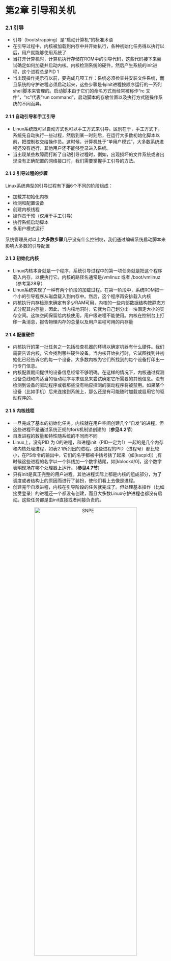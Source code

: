 # 第2章 引导和关机



### 2.1 引导 ###

- 引导（bootstrapping）是“启动计算机”的标准术语
- 在引导过程中，内核被加载到内存中并开始执行，各种初始化任务得以执行以后，用户就能够使用系统了
- 当打开计算机时，计算机执行存储在ROM中的引导代码，这些代码接下来尝试确定如何加载并启动内核。内核检测系统的硬件，然后产生系统的init进程，这个进程总是PID 1
- 当出现操作提示符以前，要完成几项工作：系统必须检查并安装文件系统，而且系统的守护进程必须启动起来，这些步骤是有init进程按顺序运行的一系列shell脚本来管理的。启动脚本由于它们的命名方式而经常被称作“rc 文件”，“rc”代表“run command”，启动脚本的存放位置以及执行方式随操作系统的不同而异。

#### 2.1.1 自动引导和手工引导 ####

- Linux系统既可以自动方式也可以手工方式来引导。区别在于，手工方式下，系统先自动执行一些过程，然后到某一时刻后，在运行大多数初始化脚本以前，把控制权交给操作员。这时候，计算机处于“单用户模式”，大多数系统进程还没有运行，其他用户还不能够登录进入系统。
- 当出现某些故障而打断了自动引导过程时，例如，出现损坏的文件系统或者出现没有正确配置的网络接口时，我们需要掌握手工引导的方法。

#### 2.1.2 引导过程的步骤 ####

Linux系统典型的引导过程有下面6个不同的阶段组成：
  
- 加载并初始化内核  
- 检测和配置设备  
- 创建内核线程  
- 操作员干预（仅用于手工引导）  
- 执行系统启动脚本  
- 多用户模式运行  

系统管理员对以上**大多数步骤**几乎没有什么控制权，我们通过编辑系统启动脚本来影响大多数的引导配置


#### 2.1.3 初始化内核 ####

[^_^]:
    参考28章了解有关内核的知识。

- Linux内核本身就是一个程序，系统引导过程中的第一项任务就是把这个程序载入内存，以便执行它。内核的路径名通常是/vmlinuz 或者 /boot/vmlinuz（参考第28章）
- Linux系统实现了一种有两个阶段的加载过程。在第一阶段中，系统ROM把一个小的引导程序从磁盘载入到内存中。然后，这个程序再安排载入内核
- 内核执行内存检测来确定有多少RAM可用，内核的一些内部数据结构按静态方式分配其内存量，因此，当内核地洞时，它就为自己划分出一块固定大小的实存空间。这块空间保留给内核使用，用户级进程不能使用。内核在控制台上打印一条消息，报告物理内存的总量以及用户进程可用的内存量

#### 2.1.4 配置硬件 ####

- 内核执行的第一批任务之一包括检查机器的环境以确定机器有什么硬件。我们需要告诉内核，它会找到哪些硬件设备。当内核开始执行时，它试图找到并初始化已经告诉它的每一个设备。大多数内核为它们所找到的每个设备打印出一行专门信息。
- 内核配置期间提供的设备信息经常不够明确。在这样的情况下，内核通过探测设备总线和向适当的驱动程序寻求信息来尝试确定它所需要的其他信息。没有检测到设备的驱动程序或者那些没有响应探测的驱动程序将被禁用。如果某个设备（比如手机）后来连接到系统上，那么还是有可能随时加载或启用它的驱动程序的。


#### 2.1.5 内核线程 ####

- 一旦完成了基本的初始化任务，内核就在用户空间创建几个“自发”的进程，但这些进程不是通过系统正规的fork机制锁创建的（**参见4.2节**）
- 自发进程的数量和特性随系统的不同而不同
- Linux上，没有PID 为 0的进程，和进程init（PID一定为1）一起的是几个内存和内核处理进程，如表2.1所列出的进程。这些进程的PID（进程号）都比较小，在PS命令的输出中，它们的名字都被中括号括了起来（如[kacpid]）,有时候这些进程的名字以一个斜线加一个数字结尾，如[kblockd/0]，这个数字表明现场在哪个处理器上运行。（**参见4.7节**）
- 只有init是真正完整的用户进程。其他进程实际上都是内核的组成部分，为了调度或者结构上的原因而进行了装扮，使他们看上去像是进程。
- 创建完毕自发进程，内核在引导阶段的任务就完成了。但处理基本操作（比如接受登录）的进程还一个都没有创建，而且大多数Linux守护进程也都没有启动。这些任务都是由init直接或者间接负责的。


<div style="text-align:center;"><img src="img/Handbook_table_2_1.png" alt="SNPE" width="80%" height="60%"><br><br><b></b></div>


#### 2.1.6 操作员干预 ####

- 如果系统以单用户模式进行引导，那么在init启动时，内核所给出的命令行标志（就是”single“这个单词）会通知init实际要引导的是单用户模式。
- 进程init最后会把控制权交给sulogin，后者是login的一个“中间但不可控”的特殊版本（**参考2.4节和第三章**）
- 用户可以按下CRTL+D而不是输入口令来绕过单用户模式而继续进入到多用户模式
- 在单用户shell中执行命令的方式和登录到已完全引导的系统上执行命令的方式类似。但在Debian和Ubuntu系统上，这时通常只安装了 root分区。为了使用不在/bin、/sbin或/etc下 的程序，用户必须手工安装其他文件系统（**文件系统和安装参考第5章**）
- 在许多单用户环境下文件系统的根目录是按只读方式安装的。如果/tmp是根文件系统的一部分， 那么许多要使用临时文件的命令（例如vi）都不能执行。为了解决这个问题，必须先把根文件系统（/） 以读写方式重新安装，再开始单用户模式的交互操作。下面这条命令通常就能实现这个技巧  
		mount -o rw,remount /
- Red Hat和Fedora的单用户模式比正常的模式要稍微多做些工作。在出现shell的命令行提示之前，这两种发行版本都会尝试安装所有的本地文件系统。虽然这样做乍看起 来挺有用，但是如果系统中包含一个有错的文件系统，那么就会发生问题。
- 正常的自动引导过程会运行fsck命令，检査并修复文件系统。在以单用户模式启动系统时，可能 需要手工执行fsck。
- 当单用户shell退出时，系统将尝试继续引导进入多用户模式。

#### 2.1.7 执行启动脚本 ####

- 启动脚本就是普通的 shell脚本，由init根据一定的算法来选择并运行它们（**详见2.5节**）

#### 2.1.8 多用户运行 ####

- 在初始化脚本运行过以后，系统就是完全运行的系统了，不过现在用户还不能登录进来
- 即使在引导完成以后，init还继续担当重要的角色。init拥有一个单用户和几个多用户“运 行级”，运行级决定启用系统的哪些资源（**运行级参见2.5节**）

### 2.2 引导PC ###

至此，我们已经看到了引导过程的一般流程。现在我们回顾几个更重要的（并且是更复杂的）步骤：  

- pc的引导过程是一次长时间的考验，理解这个过程需要相当多的背景信息。在引导一台机器的时候，它是从执行存储在ROM中的代码开始的。根据机器类型的不同，这些代码的确切位置和特性 也不相同。在明确为UNIX或其他专有操作系统而设计的机器上，这些代码通常是固件，它知道怎样 使用连接到机器的设备，知道怎样和网络进行基本通信，还知道怎样理解基于磁盘的文件系统。像这 样知道一切的固件对于系统管理员来说是非常方便的。例如，只要键入新内核的文件名，这种固件就 知道怎样定位并读取该文件。
- 在PC上，这种初始化的引导代码通常叫做BIOS （Basic Input/ Output System,基本输入输出系统），同专有机器的固件相比，它极为简单。实际上，PC拥有几种级别的BIOS:—个用于机器本身， 一个用于显示卡，另一个用于SCSI卡（如果系统有SCSI卡的话），有时候还有一个用于其他外设（比 如网卡）。
- 内置的BIOS知道主板上一些设备的信息，如IDE控制器（和磁盘）、键盘、串口和并口等。SCSI 卡通常只知道与它们相连的设备。让这些设备一起工作所需的复杂交互操作在前几年都已经标准化了，所以几乎无需进行手工干预。
- 现代的BIOS要比以前的稍微聪明一些。它们通常允许用户在启动的时候按下一个或两个特殊键 来进入一种配置模式。大多数BIOS都可以在启动时告诉用户有哪些特殊键。
- BIOS通常让用户选择想从什么设备进行引导，这听起来似乎很有用，其实不然。用户通常可以 指定“请尝试从软驱引导，然后尝试从CD-ROM引导，然后尝试从硬盘引导”诸如此类的顺序。遗憾 的是，BIOS —般被局限于从第一个IDE CD-ROM驱动器或第一个IDE硬盘引导。以前只有运气非常 好，才可能会给您一个能够识别是否有SCSI卡的BIOS.
- 一旦机器确定从什么设备来启动，那么它将尝试加载磁盘开头512个字节的信息。这512字节的 段叫做MBR （Master Boot Record,主引导记录）。MBR包含一个程序，该程序告诉计算机从磁盘的 哪个分区加载第二个引导程序（引导加载程序，boot loader）.（**有关PC风格的磁盘分区和MBR的更多信息参见第7章**）。
- 默认的MBR是一个简单的程序，它告诉计算机从磁盘上的第一个分区获取引导加载程序。Linux 提供了一种更为复杂的MBR,它知道怎样去处理多操作系统和多内核。
- —旦MBR已经选定从什么分区进行引导，它就试图加载针对那个分区的引导加载程序。之后， 就由引导加载程序负责加载内核。


### 2.3 引导加载程序： LILO和GRUB ###

如今的Linux世界里有两种流行的引导加载程序可供选择：LILO 和GRUB。LILO是传统的Linux引导加载程序，它非常稳定而且有很好的文档，但却迅速被GRUB的锋芒盖过。GRUB已经成为Red Hat、SUSE和Fedora系统馱认的引导加载程序，实际上，如今的 Red Hat和Fedora发行版本根本都不带LILO。另一方面，Debian仍然使用LILO作为其引导加载程序。


#### 2.3.1 GRUB：全面统一的引导加载程序 ####

- 对于在同一主机上运行多个操作系统（比如Windows、OpenBSD、FreeBSD等）的用户，或者对 于积极从事内核开发的用户来说，GRUB （Grand Unified Boot loader）在他们中间格外流行。GRUB 对于频繁改变系统配置的用户来说也很有帮助。每次改变LILO的配置之后，必须重新把它安装到引 导记录（即MBR）里，GRUB与此不同，它会在启动时读入自己的配置文件，省却了上述容易忘记的管理步骤。
- 用户通过运行grub-install把GRUB安装到引导驱动器上。这条命令的参数是要引导的设备名。 GRUB给物理磁盘命名的方法和Linux的习惯标准不一样。 遗憾的是，GRUB自己有一套给物理磁盘设备命名的方法，和标准的Linux约定不一样。GRUB设备 名看上去类似于，(hd0,0)：第一个数值表示物理驱动器号(从0开始)，第二个数值表示分区号(也是从0开始)。在本例中， (hd0,0)等同于Linux设备/dev/hda1。因此，如果用户想要在主(primary)设备上安装GRUB，那么应该使用命令：  
>
	grub-install  '(hd0,0)'  
	必须用引号来避免shell用它自己的方式来解释括号。  
	在默认情况下，GRUB从/boot/grub/grub.conf读取它的默认引导配置。下面是一个grub.conf文 件的例子：  
	default=0	
	timeout=10	
	splashimage=(hdO)0)/boot/grub/splash.xpm.gz title Red Hat Linux (2.6.9-5)	
	root (hd0,0)
	kernel /boot/vmlinuz-2.6.9-5 ro root=/dev/hda1
	这个例子只配置了一个操作系统，如果GRUB在10s内(timeout=10)没有接收到任何来自键盘的输入，那么就自动引导(default=0)。  
	“Red Hat Linux”配置的根文件系统是GRUB设备(hd0,0)。 GRUB从/boot/vmlinuz-2.6.9-5加载内核，而且在加载内核的时候  
	显示文件/boot/grub/splash.xpm.gz 作为“闪屏"(译者注：即通常所说的启动画面)。

- GRUB支持一种功能强大的命令界面，而且能随时编辑配置文件中的配置项。在GRUB的启动画面键入c就可以进入命令行模式。从命令行可以启动grub.conf文件里没有列出的操作系统，可以显 示系统信息,还可以执行对文件系统的基础测试。用户还能够在命令行上享受到类似shell的特色功能， 包括命令补全、光标移动等等。通过grub.conf文件能做到的事情，也能通过GRUB命令行实现。
- 在命令行上按T<Tab>键就可以看到可能命令的快捷清单。表2.2给出了比较有用的一些命令（**详细信息参考[官方手册](www.gnu.org/software/grub/manual/)**）。
<div style="text-align:center;"><img src="img/Handbook_table_2_2.png" alt="SNPE" width="80%" height="60%"><br><br><b></b></div>

#### 2.3.2 LILO：传统的Linux引导加载程序 ####

LILO要用lilo命令来配置和安装。lilo命令根据文件/etc/lilo.conf的内容安装配置信息。要改变引导配置，只要更新/etc/lilo.conf并重新运行lilo即可。引导过程每次发生变化时，都必须重新配置LILO——具体来说，当用户每次想要添加一个新的引导分区以及每次有一个新的内核要引导时，都要重新配置LILO。  
下面是Linux系统的一个基本的lilo.conf文件，它既拥有一个工作内核，也有一个备粉内核:

	boot=/dev/hda	#	Put boot loader on MBR  
	root=/dev/hda1	#	Specify root partition  
	install=/boot/boot.b  
	map=/boot/map  
	delay=20	#	2 sec for user interrupt  
	image=/vmlinuz	#	Kernel to boot  
		  label=linux	#	Label to refer to this entry  
		  read-only  
	image=/vmlinuz-backup # Backup entry   
	  	  label=backup   
	  	  read-only

- 每种可能的引导情形都有一个标签。在引导时，用户通过输入合适的标签就可以告诉LILO使用 哪一个标签来引导。出现在lilo.conf中的第一个标签成为默认的引导标签。
- 在默认的情况下（名为linux）弓I导内核文件/vmlinuz。“read-only”标记指出内核应该以只读方式安装它的根文件系统。一定要有这个选项，启动脚本在适当的时候将以读写方式来重新安装这个分区。这个系统还配置成可以从备份内核/vinlinuz-backup进行引导。有这么一个备选方案总是一个好主意，内核配置受损的话会致使系统无法启动。
- 不带任何参数去运行lilo命令将生成并安装引导加载程序，而且告诉用户有哪些引导项可供使用。 它在默认的引导映像旁边打一个星号。不过，如果用户已经在lilo.conf文件中犯了某个错误，lilo通常要到引导加载程序安装到半途中才会发现这个问题。当这种情况发生时，引导加载程序就陷入一种混乱状态。在您成功地运行了lilo命令之前不要重新启动系统。
- 为了避免陷入这种状态，可以运行lilo -t来测试配置而不真的去安装它。如果一切看上去正常，那么就可以运行lilo进行实际安装。  

针对上述配置文件运行lilo,其输出如下：

	# lilo	

	Added linux*		
	Added backup
当系统引导时，LILO显示下面的提示符：  

	LILO:
等待2秒（20个1/10秒，用delay标记来设置），然后引导/vmlinuz内核并把第一个IDE硬盘 的第一个分区安装为根分区。按下<TAB>键，可以看到已经定义好的引导方案：

	LILO: <Tab> 
	linux backup 
	LILO:
要使用另外一种方案进行引导，只要在提示符处输入它的标签即可。





#### 2.3.3 内核选项 ####

LILO和GRUB都能把命令行选项传给内核。这些选项往往用来修改内核参数的取值，命令内核探测特殊的设备，指定init所在的路径，或者指派一个特定的根设备。表2.3给出了几个例子。

<div style="text-align:center;"><img src="img/Handbook_table_2_3.png" alt="SNPE" width="80%" height="60%"><br><br><b></b></div>


#### 2.3.4 PC上的多重引导 ####

- 由于PC上可以运行多种操作系统，因此配置一台机器使它能够引导几种不同的系统就成为相当 常见的做法。要实现这一点，需要配置一个引导加载程序能认出磁盘上所有不同的操作系统
- 每个磁盘分区都可以拥有自己的第二阶段的引导加载程序。但是，整个磁盘却只有一个MBR。 在建立多重引导配置时，必须决定哪一个引导加载程序将成为“主"引导加载程序。不管如何，您所做出的选择将取决于涉及到的各个操作系统的特性。对于有一个Linux分区的系统来说，LILO和GRUB 通常是最佳选择。在多重引导的情况下，GRUB要比LILO更好。







#### 2.3.5	GRUB的多重引导配置 ####

多重引导的GRUB系统和单一引导的GRUB系统很相像。先装好所有想要的操作系统，然后再 对/boot/grub/grub.conf做相应的修改。弓I导Windows的grub.eonf配置看上去和引导UNIX或者Linux系统的配置不一样：

	title Windows XP

		  rootnoverify (hd0,0) 

		  chainloader +1
chainloader这个选项从一个指定的位置加载引导加载程序(本例中是主IDE驱动器上第一个分区 的第一个扇区rootnoverify选项确保GRUB不会尝试安装指定的分区。这个选项避免了 GRUB 被它所不能理解的分区搞糊涂，比如NTFS分区或者GRUB所能读取的范围之外的其他分区。
下面的grub.conf文件能够从分区1引导Windows XP，从分区2引导Red Hat Enterprise Linux, 还能从分区3引导Fedora:

	default=0
	
	timeout=5
	
	splashimage=(hd0,2)/boot/grub/splash.xpm.gz
	
	hiddenmenu
	
	title Windows XP	
		  rootnoverify (hd0,0) 
		  chainloader +1
	
	title Red Hat 
		  root (hd0,l) 
		  kernel /boot/vmlinuz
	
	title Fedora	
		  root (hd0,2)
		  kernel /boot/vmlinuz


#### 2.3.6 LILO的多重引导配置 ####

要配置一个使用MBR中LILO的多重引导系统（例如，Linux和Windows XP共存的情况），可以拿前面给出的标准LILO配置作为基础,然后返回去向/etc/lilo.conf中添加用于其他操作系统的条目。下面是从第一个IDE硬盘的第一个分区引导Windows所需的lilo.conf配置项：

	other = /dev/hda1 
	label = windows 
	table = /dev/hda

从第一个分区引导Windows,从第二个分区引导Linux,从第三个分区引导FreeBSD的完整的lilo.conf文件如下：

	boot = /dev/hda	#	install on the MBR of 1st IDE drive
	delay = 20	#	Wait 2 sec. for user’s boot choice
	default = linux	# If no input, boot linux from 2nd partition
	
	image = /boot/vmlinuz-2.6.9	
			root = /dev/hda2 label = linux
			read-only
	
	other = /dev/hdal # boot from 1st partition 
			label = windows 
			table = /dev/hda
	
	other = /dev/hda3 # boot from 3rd partition 
			label = freebsd 
			table = /dev/hda

- 把这些配置项加到liloxonf文件以后，需要重新运行lilo命令。记得先运行lilo -t,测试一下这个配置文件。（**有关分区的信息参见7.4节**）  
- 发行商（或者是志愿者）经常发布针对Linux发行版本的补丁，内核也不例外。安全漏洞、bug 以及新功能都会定期补充到内核中来。但是和其他软件包不一样的是，内核补丁并不对原来内核进行 更新，而是与现有的内核平行安装。随着时间的推移，LILO和GRUB的启动菜单中就会充满各种不 同版本的内核。使用默认的选择通常是安全的，但是如果系统在打过补丁之后无法启动了，就要意识 到可能要简单地对此做些修正。



### 2.4 引导单用户模式 ###

单用户模式是一种在不影响其他用户（或者不被其他用户影响）的情况下，修改系统配置或者实施维护工作的好方式。单用户模式也是在受损系统上展开恢复工作所采用的模式。  

向引导加载程序传递参数是进入单用户模式最常用的做法。不过，用户也可以在其他运行级内通过执行telinit 1命令进入单用户模式。除非正在调试和引导有关的问题，否则没必要重新启动系统。  

文件系统的根目录在系统引导时以只读方式安装，这是一种预防系统不稳定的手段。如果需要通 过修改位于根文件系统中的一个配置文件或者命令来解决问题，或者需要执行一条会修改这些文件的 命令，那么上述手段就会妨碍我们达到预期的目的。为了解决这个问题，可以用下面的命令重新按读 写模式安装根文件系统：

	# mount -o remount-w /

GRUB和LILO在系统引导过程中进入单用户模式的确切步骤不一样。


#### 2.4.1用GRUB引导单用户模式 ####

在GRUB下，不需要使用命令行就能进入单用户模式。GRUB的作者们认识到，引导选项应该很 容易就能修改，并且用“a”键作为相应的工具来设定引导选项，在GRUB的启动画面中，加亮显示 所需的内核，按下“a”键后添加引导选项即可。要引导单用户模式，就在现有的内核选项之后再加上 single标志。下面是_个典型的配置例子：

	grub append> ro root=LABEL=/ rhgb quiet single

#### 2.4.2用LILO引导单用户模式 ####

各个发行版本提供了不同的访问LILO命令行的途径。如果在偏爱GRUB的Red Hat、Fedora 或者SUSE上安装了 LILO,那么就就要从绚丽的全彩色启动界面上选择“command line”这个菜单 选项。Debian和Ubuntu的用户则应该在BIOS刚执行完内存检査和其他系统自检之后马上按下shift键不松手。  

在LILO提示符处，键入想要引导的配置的标签名（按照lilo.conf中指定的名字），后跟-s或者single。例如，Debian自带的默认配置叫做“linux”，所以要引导该配置进入单用户模式，应该使用:

	LILO: linux single


### 2.5启动脚本 ###

从单用户模式退出以后（或者，在自动引导过程中要运行单用户shell的时刻），init执行系统的启动脚本。这些脚本实际上只是由sh （实际是bash）解释的普通shell脚本。在不同的系统中，这些 脚本的确切位置、内容和组织结构有相当大的区别。  
经常在启动脚本中执行的一些任务如下：

- 设置计算机的名称
- 设置时区
- 采用fsck检査磁盘（只在自动模式下)
- 安装系统的磁盘
- 从/trap目录删除旧文件
- 配置网络接口
- 启动守护进程和网络服务

大多数启动脚本的内容相当详尽，而且能打印出正在做的每件事情的描述。如果系统在引导过程 中出现问题而挂起，或者用户正试图确定错误在某个脚本中的位置时，这种打印信息的啰嗦做法将会 有莫大帮助。  

在以前的系统上，系统管理员常做的一件事是修改启动脚本，使得脚本为特定的环境做合适的事 情。不过，由于软件打包的粒度更细，而且会频繁从Internet进行更新.迫使系统采用了一种更可靠 的方式.现在，系统装了由各个软件安装的大量启动小脚本，这些脚本从若干独立的文件读它们的 本地配置信息。这些本地配置文件通常采用微小sh脚本的形式来设置shell变量的值，然后启动脚本 再用这些变量的取值。


#### 2.5.1 init和运行级 ####

传统的init定义了 7个“运行级（run level）",每一个级别都代表系统应该补充运行的某些特定服务：

- 0级是完全关闭系统的级别；
- 1级或S级代表单用户模式；
- 2〜5级是多用户级别；
- 6级是“重新引导（reboot）”的级别。

0级和6级比较特殊，因为系统实际上不能留在这两个级别里，进入这两个级别的效果是关闭系统或者重新引导系统。在大多数系统上，正常的多用户运行级别是2或3级。运行级5经常用于X Windows的登录进程，比如xdm。运行级4很少使用，运行级1和S的定义在每种系统上是不同的。  

单用户模式传统上是init的级别1。它关闭所有的多用户和远程登录进程，确保系统运行在最小 软件组合的模式下。不过，由于单用户模式提供对系统的超级用户访问权限,.因此只要引导系统进入 到单用户模式，管理员都要让系统提示用户输入root的口令。创建S运行级是为了解决下面的需要： 它产生一个进程提示输入root的口令。在Linux上，这一级别只是用来提示输入root的口令，而它本 身并不是最终的运行目的。

/etc/inittab文件告诉init在它的每个运行级上要做什么事情。它的格式随系统的不同而异，但基本思想是：inittab规定了系统进入到每一级别时要运行（或者要保持运行）的命令。

在机器引导时，init从运行级0开始，一级一级往上运行到在/etc/inittab中所设置的默认运行级别。为了完成在每一对相邻运行级别之间的过渡，init运行在/etc/inittab中为这种过渡而说明的一些操作。当机器关闭时，以相反的顺序执行同样的处理过程。  

遗憾的是，inittab文件的语义有点儿不那么完善，为了把inittab文件的功能映射成为某种更为灵活的形式，Linux系统实现了另一层抽象，它通常采用“改变运行级”脚本的形式（通常为 /etc/init.d/rc）,由inittab来调用。这一脚本接下来执行位于与运行级有关的目录下的其他脚本，从而 把系统带入到新的状态。（[ubuntu中没有/etc/inittab文件探究](https://blog.csdn.net/gavinr/article/details/6584582)）  

现在，大多数Linux发行版本默认启动到运行级5,对于不需要运行X的服务器来说这个级别并不合适。默认运行级很容易修改。下面这个从SUSE主机上的inittab文件中截取的片段设置默认启动到运行级5:

	id:5:initdefault

系统管理员通常不必直接处理/etc/inittab,因为几乎对于任何应用程序来说，基于脚本的接口就足够了。

启动脚本的主拷贝位于/etc/initd这个目录下。每个脚本负责一个守护进程或者系统的某个特定方面。这些脚本都认识参数start和stop,从而知道它们所处理的服务是应该启动还是应该停止。大多数脚本还认识参数restart,通常该参数等同于在stop后面再接start。作为系统管理员，要启动和停止各个服务，只要手工运行与之有关的init.d脚本就可以了。  
例如，下面是一个简单的启动脚本，它可以启动、停止或重新启动sshd:

	#! /bin/sh

	test -f /usr/bin/sshd || exit 0 
	case "$1" in
	
		start)
		
			echo -n "Starting sshd: sshd"	
			/usr/sbin/sshd	
			echo "."
			;;
		stop)
		
			echo -n "Stopping sshd: sshd" 
			kill `cat /var/run/sshd.pid`
			echo "."
			;;
		
		restart)
		
			echo -n "Stopping sshd: sshd" 
			kill `cat /var/run/sshd.pid`
			echo "."
			echo -n "Starting sshd: sshd"
			
			/usr/sbin/sshd	
			echo "."
		*)
			echo "Usage: /etc/init.d/sshd start|stop|restart" 
			exit 1
			;;
	esac

尽管/etc/init.d中的脚本能够启动和停止各个服务，但是由init运行的主控制脚本需要知道其他一 些信息，这些信息说明了要进入任何指定的运行级别需运行哪些脚本（并带什么参数）。当主脚本把系统引入到一个新的运行级别时，它不是直接在initd目录下找，而是查找叫做rclevel.d的目录，这里 的level就是要进入的运行级别编号（例如，rc0.d, rc1.d等）。

在典型情况下，这些rclevel.d目录包含的符号链接都链接到了 init.d目录中的脚本上。这些符号 链接的名称都以S或K开头，后跟一个数字以及该脚本所控制的服务名（例如，S34named）。当init**从低的运行级别向髙**的运行级别过渡时，它按照**数字递增**的顺序运行所有以S(表示Strart)开头的、带有start参数的脚本。当init**从髙的运行级别向低**的运行级别过渡时，它按照**数字递减**的顺序运行所有以K（表示kill）开头的、带有stop参数的脚本。

这一机制让系统管理员可以细粒度地控制启动服务的顺序。例如，在网络接口启动之前先启动SSH就没有意义。在Fedora系统上，虽然network和sshd都配置了在运行级2启动，但是network 的脚本序号为10,而sshd的脚本序号为55，所以network肯定先运行。在加入新服务的时候，一定要考虑到这种依赖关系。要告诉系统什么时候启动一个守护进程，我们必须在适当的目录下创建符号链接。例如，要告诉系统在运行级2期间启动CUPS并在系统关闭以前妥善地停止这个守护进程，那么创建下面这一对链接就够了：

	#	In -s /etc/init.d/cups /etc/rc2.d/S80cups	
	#	In -s /etc/init.d/cups /etc/rc0.d/K80cups

第一行命令告诉系统：当进入运行级2时，把运行启动脚本/etc/initd/cups作为最后要做的事情之一，并且带start参数去运行这个脚本。第二行告诉系统：当关闭系统时，要较早运行/etc/initd/cups, 并且带stop参数来运行这个脚本。有些系统以不同方式处理系统关闭（shutdown）和重新引导（reboot）, 所以我们需要在/etc/rc6.d目录中也放一个符号链接，以确保当系统重新引导时，该守护进程能够被正确关闭。



#### 2.5.2	Red Hat和Fedora的启动脚本 ####

在每个运行级上，init都把新运行级作为参数来调用脚本/etc/rc.d/rc。/etc/rc.d/rc—般运行在"正 常”模式下，在这种模式下，它只做它自己的事情。它也可以运行在“确认”模式下，在这种模式下， 它在运行每个单独的启动脚本以前询问用户。

Red Hat和Fedora有一个chkconfig命令来帮助用户管理服务。这条命令可以在系统中增删启动脚本，也可以管理这些脚本执行的运行级，还能列出一个脚本目前为哪些运行级做了配置。

Red Hat还有一个rc.local脚本，和在BSD系统上看到的非常类似。rc.local是作为启动过程的一部分而运行的最后一个脚本。以前initscripts这个软件包会覆盖rc.local的内容。不过现在已经不这样了，向rc.local中添加用户自己定制的启动内容也很安全。  
下面是Red Hat启动会话的一个例子：

	[kernel information]
	
	INIT: version 2.85 booting
	
	Setting default font (latarcyrhev-sunl6):	[ OK ]
	
				Welcome to Red Hat Linux
	
			Press 'I' to enter interactive startup.
	
	Starting udev:	[ OK ]
	
	Initializing hardware... storage network audio done
	
	Configuring kernel parameters:	[ OK ]
	
	Setting clock (localtime): Tue Mar 29 20:50:41 MST 2005: [ OK ]

—旦看到“Welcome to Red Hat Enterprise Linux”送则消息，用户就可以接“i”键进入“确认”模式。 遗憾的是，Red Hat并没有让用户确认是否已经按下了正确的键。它继续安装本地文件系统、激活交换分区、加载键映射文件并定位它的内核模块。只有当它切换到运行级3时，才真正开始提示用户进行确认：
	
		Welcome to Red Hat Enterprise Linux WS 
			Press 'I' to enter interactive startup.
	
	Starting udev:	[ OK ]
	
	Initializing hardware... storage network audio done Configuring kernel parameters:	[ OK ]
	
	setting clock (localtime): tue mar 29 20:50:41 mst 2005:	[ OK ]
	
	Setting hostname rhel4:	[ OK ]
	
	Checking root filesystem
	
	/dev/hdal: clean, 73355/191616 files, 214536/383032 blocks [OK ]
	
	Remounting root filesystem in read-write mode:	[	OK	]
	
	Setting up Logical Volume Management:	[	OK	]
	
	Checking filesystems
	
	Mounting local filesystems:	[	OK	]
	
	Enabling local filesystem quotas:	[	OK	]
	
	Enabling swap space:	[	OK	]
	
	INIT: Entering runlevel: 3
	
	Entering interactive startup
	
	Start service kudzu (Y) es/(N)o/(C)ontinue ? [Y]


交互式启动模式和单用户模式在引导过程中的起点是相同的。当启动过程被中断而使得用户不能够安全地到达这个起点时，就可以使用应急软盘或者光盘去引导。

也可以给LILO传递参数init=/bin/sh，用技巧让它在init启动以前运行一个单用户的shell2。如果采用后面这种方案，那么必须手工完成全部的启动工作，包括手工用fsck命令检査本地文件系统以及安装它们。

Red Hat引导过程的大多数配置应该通过操作/etc/sysconfig中的配置文件来完成。表2.4总结了 /etc/sysconfig目录中各项的功能。

<div style="text-align:center;"><img src="img/Handbook_table_2_4.png" alt="SNPE" width="80%" height="60%"><br><br><b></b></div>

我们将对表2.4中的几个选项进行进一步的说明：  

- hwconf包含了所有的硬件信息。Kudzu服务检査它来看看用户是否已经添加或者删除了任何硬件，并询问用户对所做的改动采取什么措施。用户很可能想在一个工作系统上禁用这个服务，因为只要这个服务检测硬件配置有了变化，它都会延迟引导过程，造成为每个硬件变化额外多等30s以上的时间。
- network-scripts目录包，含与网络配置有关的补充信息。用户需要改动的惟一地方是名为 ifcfg-interface的文件。例如，network-scripts/ifcft-eth0包含接口eth0的配置参数。它设置接口的IP地址和连网参数。（**有关配置网络接口的更多信息请参见第12.7节**）

- sendmail文件包含两个变量：DAEMON和QUEUE。如果DAEMON变量设置为yes，那么系统将在系统引导时就以守护进程模式（-bd）启动sendmail。QUEUE告诉sendmail，在两次邮件排队操作（-q）之间间隔多长时间；默认是一小时。


#### 2.5.3	SUSE的启动脚本 ####

虽然SUSE的启动脚本类似于RHEL和Fedora的启动脚本,但是SUSE的启动脚本确 实是它比其他Linux变体显得耀眼的一个领域。

同Red Hat和Fedora系统里的情况一样,init在每个运行级都要把新运行级作为参数来调用/etc/init.d/rc脚本。针对软件的脚本都在/etc/init.d目录下，它们的配置文件则在/etc/sysconfig目录下。 /etc/init.d/README里可以找到对SUSE引导过程很好的介绍。

虽然SUSE和RHEL/Fedora都把它们的引导配置文件放在了/etc/sysconfig目录下，但是在这个目录下的具体文件则大有不同。(首先，SUSE的文件一般都有很好的文档说明。)通过设置shell的环境变量就能调用配置选项，而这些变量接下来供/etc/init.d里的脚本访问。有些子系统比别的子系统需要更多的配置，那些需要多个配置文件的子系统有专门的子目录，比如sysconfig/network 目录。  
windowmanager文件是sysconfig目录下的一个典型例子：

windowmanager文件是sysconfig目录下的一个典型例子：

	## Path：	Desktop/Window manager
	## Description:
	## Type:	string(kde,fvwm,gnome,windowmaker)
	## Default:	kde
	## Config:	profiles,kde,susewm
	# 
	# Here you can set the default window manager (kde, fvwm, ...)
	# changes here require at least a re-login
	DEFAULT_WM="kde"
	## Type:	yesno
	## Default:	yes
	#
	# install the SUSE extension for new users
	# (theme and additional functions)
	#
	
	INSTALL_DESKTOP_EXTENSIONS=”yes”

每个变量前面都有**YaST**(YaST是SUSE特有的一种图形化配置工具，它可以维护一个SUSE系统许多方面的配罝,参考第11章了解更多信息
)可以读懂的配置信息，还有对这个变量用途的详细说明。例如，在 windowmanager文件里，DEFAULT_WM这个变量设置了由X使用的桌面窗口管理器。

SUSE在/etc/sysconfig/network目录下的网络配置文件组织得格外不错。这个目录既包含全局配置文件(设置与所有网络接口有关的配置选项)，也有特定于网络的文件。例如，network/routes这个 文件保存有全局的路由信息，在一个典型安装的SUSE系统上，它的内容类似下面的情况:

	#	Destination Dummy/Gateway Netmask Device
	
	default	192.168.10.254 0.0.0.0 eth0

仅当一个特定网络接口启动且正在运行的时候应该出现的路由，在一个叫做ifroute-ifname的文 件里指定。例如，对于名为eth1的接口，这个文件就成了 ifroute-eth1,其内容可以是：

	#	Destination	Dummy/Gateway Netmask Device
	
	10.10.0.0/24	10.10.0.254

如果愿意，Netmask和Device也能指定，但是启动脚本会推断出正确的值。

SUSE也带一个管理启动脚本的chkconflg命令。它和Red Hat提供的版本完全不同，不过它仍然 是一个有效的工具.在偏好手工管理脚本的情况下应该使用它。

不论选择使用YaST还是chkconfig,或者手工维护启动脚本，浏览/etc/sysconfig目录并且琢磨一下它的内容将会是一个好主意。

下面是一个典型的SUSE引导会话的例子：

	[kernel information]
	
	INIT: version 2.85 booting
	
	System Boot Control: Running /etc/init.d/boot
	
	Mounting /proc filesystem	done
	
	Mounting sysfs on /sys	done
	
	Mounting /dev/pts	done
	
	Boot logging started on /dev/ttyl(/dev/console) at Tue Mar 29 14:04:12 2005 Mounting shared memory FS on /dev/sh	done
	
	Activating swap-devices in /etc/fstab...
	
	Adding 1052248k swap on /dev/hda2. Priority:42 extents:1	done
	
	Checking root file system...

#### 2.5.4	Debian和Ubuntu的启动脚本 ####

如果说SUSE是对管理启动脚本有良好设计、良好执行规划的典型，那么Debian却正 好相反。Debian的脚本脆弱、缺少文档。

在每个运行级中，init都以新的运行级作为参数来调用脚本/etc/init.d/rc。每个脚本负责找到它自己的配置信息，这些信息可能是在/etc、/etc/default、以及/etc下其他子目录里，或者在脚本自身中的什么地方。

如果用户正在查找系统的主机名，那它保存在/etc/hostname里，供脚本/etc/init.d/hostname.sh读 取。网络接口和默认网关的参数保存在/etc/network/interfaces里，由从/etc/init.d/networking里调用的 ifup命令读取。有些网络选项也会在/etc/network/options中设置。

Debian和Utuntu有一种神秘的启动脚本管理程序，其形式为update-rc.d。虽然它的man手册警告说不要以交互的方式使用它，但是我们发现它虽然有点儿不友好，但还是能用的，可以替代chkconfig。例如，要在运行级2、3、4和5都启动sshd，而在运行级0、1和6停止它，就可以用：

	$ sudo /usc/sbin/update-rc.d sshd start 0123 stop 456

### 2.6重新引导和关机 ###

Linux的文件系统缓冲一般在内存中变化，只是偶尔才把它们写回磁盘。这种方案使得磁盘I/O 速度更快，但是当系统被粗暴地中止时，这种方案也更容易使文件系统丢失数据。

传统的UNIX和Linux机器要非常小心地处理关机方式才行。现代的系统已经变得不那么敏感了 （尤其是当用户使用一个像ext3fs这样强健的文件系统时），但有可能的话，妥善关机总是一个好主意。 不恰当的关机可能产生隐蔽的小问题，从而导致重大灾难事故。

在面向消费级用户的操作系统上，重新引导操作系统是适合处理几乎任何故障的第一课。而在Linux系统上，最好首先考虑清楚，然后再重新引导机器。Linux的故障更微妙、更复杂一些，因此， 盲目地重新引导系统只会在很小比例的场合下起作用。还有，Linux系统引导所花费的时间很长，这 对于多用户来说是不太方便的。

当添加一种新硬件或现有硬件出现问题甚至不能够复位时，通常需要重新引导系统。如果所修改的 配置文件只有在引导过程中才使用的话，那么，要让改动起作用，也必须重新引导系统。如果系统出现 故障，使得用户不能够登录进入系统去正确地诊断故障，这时显然除了重新引导系统以外别无选择。

只要修改启动脚本，就应该重新引导系统，以确保系统能够成功地运行起来。如果时隔几个星期之后才发现问题，那么就不太可能回想起最近所做修改的细节。

引导系统本质上只能用一种方法来完成，与此不同的是，关闭或重新引导系统有许多种方法。这些方法如下：

- 关闭电源（尽量避免）
- 使用shutdown命令（最安全、周到、彻底）
- 使用halt和reboot命令（最简单）
- 使用telinit来改变init的运行级别
- 使用poweroff命令告诉系统关闭电源

[What is the difference between these commands for bringing down a Linux server?](https://unix.stackexchange.com/questions/195898/what-is-the-difference-between-these-commands-for-bringing-down-a-linux-server)

### 2.7 习题 ###

- E2.1 为什么在安装LILO引导加载程序之前先运行lilo -t很重要？该怎样引导一个名字不是vmlinuz的内核？    

- E2.2 为什么不应该用计算机机箱上的电源开关来关闭Linux系统？有什么别的替代方法吗？  

- E2.3 用GRUB的命令行引导一个grub.conf文件中没有的内核。   

- E2.4 试描述运行级的概念。列出Linux中定义的运行级，并简短描述以下每个运行级。运行级1和S之间有什么关系？

- E2.5 编写一个启动脚本，启动名为“foo”的守护进程（/usr/local/sbin/foo），它是一项网络服务。说明如何把它融入系统，在引导时刻自动启动。

- E2.6 取得并安装Dan Farmer和Wietse Venema所写的程序mactime（TCT工具集的一部分）。运行mactime，创建一个与系统文件相关联的时间戳初始化数据库。重启机器。再次运行mactime，判断因为引导机器而被修改的文件有哪些。哪些文件访问了而没有被修改？（需要root权限）

- E2.7 如果一个系统处于运行级4，而用户运行了命令telinit 1，init会采取哪些步骤？命令最终的结果将会是什么？

- E2.8 绘制一张依赖关系图，画出在你的Linux系统上启动别的守护进程之前，必须启动哪些守护进程？

- E2.9 顺序列出创建一个能工作的多OS系统——包含Linux和Windows——所用到的步骤。使用GRUB和Windows的引导加载程序。
 
### 2.8 参考资料 ###

- [Linux 的启动流程](http://www.ruanyifeng.com/blog/2013/08/linux_boot_process.html)
